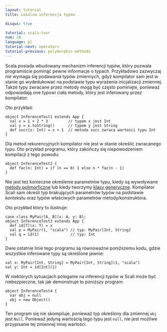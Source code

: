 ```yaml
---
layout: tutorial
title: Lokalna inferencja typów

disqus: true

tutorial: scala-tour
num: 28
language: pl
tutorial-next: operators
tutorial-previous: polymorphic-methods
---
```


Scala posiada wbudowany mechanizm inferencji typów, który pozwala programiście pominąć pewne informacje o typach. Przykładowo zazwyczaj nie wymaga się podawania typów zmiennych, gdyż kompilator sam jest w stanie go wydedukować na podstawie typu wyrażenia inicjalizacji zmiennej. Także typy zwracane przez metody mogą być często pominięte, ponieważ odpowiadają one typowi ciała metody, który jest inferowany przez kompilator.

Oto przykład:

```tut
object InferenceTest1 extends App {
  val x = 1 + 2 * 3         // typem x jest Int
  val y = x.toString()      // typem y jest String
  def succ(x: Int) = x + 1  // metoda succ zwraca wartości typu Int
}
```

Dla metod rekurencyjnych kompilator nie jest w stanie określić zwracanego typu. Oto przykład programu, który zakończy się niepowodzeniem kompilacji z tego powodu:

```tut:fail
object InferenceTest2 {
  def fac(n: Int) = if (n == 0) 1 else n * fac(n - 1)
}
```

Nie jest też konieczne określenie parametrów typu, kiedy są wywoływane [metody polimorficzne](polymorphic-methods.html) lub kiedy tworzymy [klasy generyczne](generic-classes.html). Kompilator Scali sam określi typ brakujących parametrów typów na podstawie kontekstu oraz typów właściwych parametrów metody/konstruktora.

Oto przykład który to ilustruje:

```
case class MyPair[A, B](x: A, y: B);
object InferenceTest3 extends App {
  def id[T](x: T) = x
  val p = MyPair(1, "scala") // typ: MyPair[Int, String]
  val q = id(1)              // typ: Int
}
```

Dwie ostatnie linie tego programu są równoważne poniższemu kodu, gdzie wszystkie inferowane typy są określone jawnie:

```
val x: MyPair[Int, String] = MyPair[Int, String](1, "scala")
val y: Int = id[Int](1)
```

W niektórych sytuacjach poleganie na inferencji typów w Scali może być niebezpieczne, tak jak demonstruje to poniższy program:

```tut:fail
object InferenceTest4 {
  var obj = null
  obj = new Object()
}
```

Ten program się nie skompiluje, ponieważ typ określony dla zmiennej `obj` jest `Null`. Ponieważ jedyną wartością tego typu jest `null`, nie jest możliwe przypisanie tej zmiennej innej wartości.

